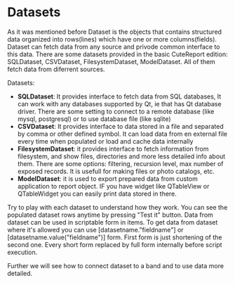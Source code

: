 Datasets
=====

As it was mentioned before Dataset is the objects that contains structured data organized into rows(lines) which have one or more columns(fields). Dataset can fetch data from any source and privode common interface to this data. There are some datasets provided in the basic CuteReport edition: SQLDataset, CSVDataset, FilesystemDataset, ModelDataset. All of them fetch data from diferrent sources.

Datasets:
* __SQLDataset__: It provides interface to fetch data from SQL databases, It can work with any databases supported by Qt, ie that has Qt database driver. There are some setting to connect to a remote database (like mysql, postgresql) or to use database file (like sqlite)
* __CSVDataset__: It provides interface to data stored in a file and separated by comma or other defined symbol. It can load data from en external file every time when populated or load and cache data internally
* __FilesystemDataset__: it provides interface to fetch information from filesystem, and show files, directories and more less detailed info about them. There are some options: filtering, recursion level, max number of exposed records. It is usefull for making files or photo catalogs, etc.
* __ModelDataset__: it is used to export prepared data from custom application to report object. IF you have widget like QTableView or QTableWidget you can easily print data stored in there.

Try to play with each dataset to understand how they work. You can see the populated dataset rows anytime by pressing "Test it" button. Data from dataset can be used in scriptable form in items. To get data from dataset where it's allowed you can use [datasetname."fieldname"] or [datasetname.value("fieldname")] form. First form is just shortening of the second one. Every short form replaced by full form internally before script execution.


Further we will see how to connect dataset to a band and to use data more detailed.
